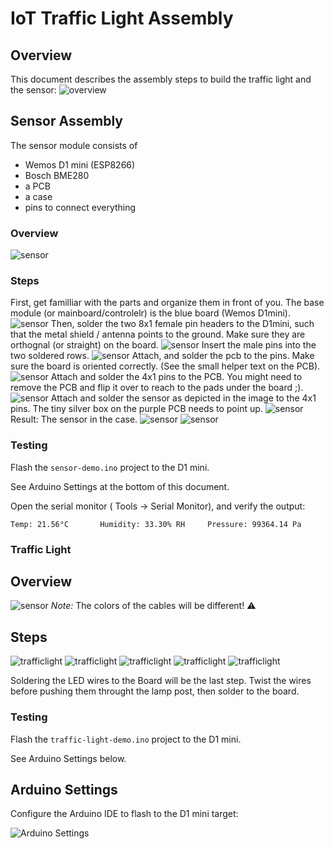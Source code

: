 # IoT Traffic Light Assembly

## Overview

This document describes the assembly steps to build the traffic light and the sensor:
![overview](all.jpg)

## Sensor Assembly
The sensor module consists of
- Wemos D1 mini (ESP8266)
- Bosch BME280
- a PCB
- a case
- pins to connect everything

### Overview
![sensor](sensor_overview.png)

### Steps
First, get familliar with the parts and organize them in front of you. The base module (or mainboard/controlelr) is the blue board (Wemos D1mini). 
![sensor](sensor_1.png)
Then, solder the two 8x1 female pin headers to the D1mini, such that the metal shield / antenna points to the ground. Make sure they are orthognal (or straight) on the board.
![sensor](sensor_2.png)
Insert the male pins into the two soldered rows.
![sensor](sensor_3.png)
Attach, and solder the pcb to the pins. Make sure the board is oriented correctly. (See the small helper text on the PCB).
![sensor](sensor_4.png)
Attach and solder the 4x1 pins to the PCB. You might need to remove the PCB and flip it over to reach to the pads under the board ;).
![sensor](sensor_5.png)
Attach and solder the sensor as depicted in the image to the 4x1 pins. The tiny silver box on the purple PCB needs to point up.
![sensor](sensor_6.png)
Result: The sensor in the case.
![sensor](sensor_7.png)
![sensor](sensor_8.png)

### Testing
Flash the `sensor-demo.ino` project to the D1 mini.

See Arduino Settings at the bottom of this document.

Open the serial monitor ( Tools -> Serial Monitor), and verify the output:

```
Temp: 21.56°C		Humidity: 33.30% RH		Pressure: 99364.14 Pa
```


### Traffic Light

## Overview
![sensor](traffic_light_overview.png)
*Note:* The colors of the cables will be different! ⚠️

## Steps

![trafficlight](traffic_light_1.png)
![trafficlight](traffic_light_2.png)
![trafficlight](traffic_light_3.png)
![trafficlight](traffic_light_5.png)
![trafficlight](traffic_light_6.png)

Soldering the LED wires to the Board will be the last step.
Twist the wires before pushing them throught the lamp post, then solder to the board.

### Testing

Flash the `traffic-light-demo.ino` project to the D1 mini.

See Arduino Settings below.

## Arduino Settings

Configure the Arduino IDE to flash to the D1 mini target:

![Arduino Settings](arduino_settings.png)
